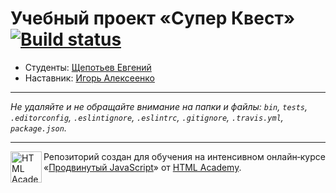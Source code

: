 # Учебный проект «Супер Квест» [![Build status][travis-image]][travis-url]

* Студенты: [Щепотьев Евгений](https://up.htmlacademy.ru/ecmascript/1/user/125753)
* Наставник: [Игорь Алексеенко](https://up.htmlacademy.ru/ecmascript/1/user/100868)

---

_Не удаляйте и не обращайте внимание на папки и файлы:_
_`bin`, `tests`, `.editorconfig`, `.eslintignore`, `.eslintrc`, `.gitignore`, `.travis.yml`, `package.json`._

---

<a href="https://htmlacademy.ru/intensive/ecmascript"><img align="left" width="50" height="50" title="HTML Academy" src="https://up.htmlacademy.ru/static/img/intensive/javascript/logo-for-github.svg"></a>

Репозиторий создан для обучения на интенсивном онлайн‑курсе «[Продвинутый JavaScript](https://htmlacademy.ru/intensive/ecmascript)» от [HTML Academy](https://htmlacademy.ru).

[travis-image]: https://travis-ci.org/htmlacademy-ecmascript/420-superquest.svg?branch=master
[travis-url]: https://travis-ci.org/htmlacademy-ecmascript/420-superquest
